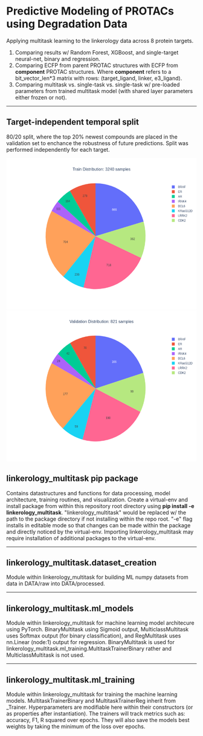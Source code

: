 # Predictive Modeling of PROTACs using Degradation Data
Applying multitask learning to the linkerology data across 8 protein targets.

1. Comparing results w/ Random Forest, XGBoost, and single-target neural-net, binary and regression.
2. Comparing ECFP from parent PROTAC structures with ECFP from **component** PROTAC structures. Where **component** refers to a bit_vector_len*3 matrix with rows: (target_ligand, linker, e3_ligand).
3. Comparing multitask vs. single-task vs. single-task w/ pre-loaded parameters from trained multitask model (with shared layer parameters either frozen or not).

---
## Target-independent temporal split
80/20 split, where the top 20% newest compounds are placed in the validation set to enchance the robustness of future predictions. Split was performed independently for each target.

<img src="images/train_dist.png" width="534" height="400"> <img src="images/val_dist.png" width="534" height="400">

## linkerology_multitask pip package

Contains datastructures and functions for data processing, model architecture, training routines, and visualization.
Create a virtual-env and install package from within this repository root directory using **pip install -e linkerology_multitask**. "linkerology_multitask" would be replaced w/ the path to the package directory if not installing within the repo root. "-e" flag installs in editable mode so that changes can be made within the package and directly noticed by the virtual-env.
Importing linkerology_multitask may require installation of additional packages to the virtual-env.

---

## linkerology_multitask.dataset_creation

Module within linkerology_multitask for building ML numpy datasets from data in DATA/raw into DATA/processed.

---

## linkerology_multitask.ml_models

Module within linkerology_multitask for machine learning model architecure using PyTorch.
BinaryMultitask using Sigmoid output, MulticlassMultitask uses Softmax output (for binary classification), and RegMultitask uses nn.Linear (node:1) output for regression.
BinaryMultitask is used for linkerology_multitask.ml_training.MultitaskTrainerBinary rather and MulticlassMultitask is not used.

---

## linkerology_multitask.ml_training

Module within linkerology_multitask for training the machine learning models.
MultitaskTrainerBinary and MultitaskTrainerReg inherit from _Trainer. Hyperparameters are modifiable here within their constructors (or as properties after instantiation).
The trainers will track metrics such as: accuracy, F1, R squared over epochs. They will also save the models best weights by taking the minimum of the loss over epochs.

